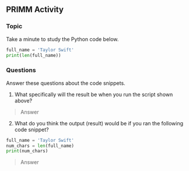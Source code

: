 ## PRIMM Activity
### Topic

Take a minute to study the Python code below.

```python
full_name = 'Taylor Swift'
print(len(full_name))
```

### Questions
Answer these questions about the code snippets.  

1. What specifically will the result be when you run the script shown above?  
> Answer 


2. What do you think the output (result) would be if you ran the following code snippet?
```python
full_name = 'Taylor Swift'
num_chars = len(full_name)
print(num_chars)
```
> Answer 
